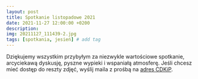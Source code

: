 ```yaml
---
layout: post
title: Spotkanie listopadowe 2021
date: 2021-11-27 12:00:00 +0200
description: 
img: 20211127_111439-2.jpg
tags: [spotkania, jesień] # add tag
---
```

Dziękujemy wszystkim przybyłym za niezwykle wartościowe spotkanie, arcyciekawą dyskusję, pyszne wypieki i wspaniałą atmosferę. Jeśli chcesz mieć dostęp do reszty zdjęć, wyślij maila z prośbą na [adres CDKiP](mailto:centrum.hecznarowice@gmail.com).
